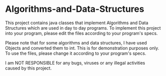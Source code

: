 # Algorithms-and-Data-Structures
This project contains java classes that implement Algorithms and Data Structures which are used in day to day programs.
To implement this project into your program, please edit the files according to your program's specs.

Please note that for some algorithms and data structures, I have used Objects and converted them to int. This is for demonstration purposes only.
To use the files, please change it according to your program's specs.


I am NOT RESPONSIBLE for any bugs, viruses or any illegal activities caused by this project.

